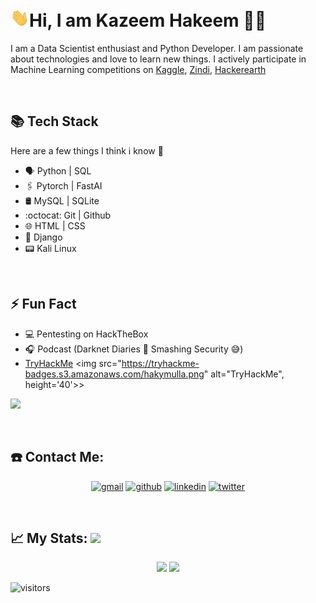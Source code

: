 
# <img src="https://raw.githubusercontent.com/ABSphreak/ABSphreak/master/gifs/Hi.gif" width="30px">Hi, I am Kazeem Hakeem 👨‍💻

I am a Data Scientist enthusiast and Python Developer. I am passionate about technologies and love to learn new things.
I actively participate in Machine Learning competitions on [Kaggle](https://kaggle.com/hakymulla), [Zindi](https://zindi.africa/users/hakymulla), [Hackerearth](https://www.hackerearth.com/@hakymulla)

<p>&nbsp;</p>

## 📚 Tech Stack

Here are a few things I think i know 🤪

* 🗣 Python | SQL 
* 🖇️ Pytorch | FastAI 
* 🛢️ MySQL | SQLite 
* :octocat: Git | Github
* 🌐 HTML | CSS
* 🔗 Django
* 📟 Kali Linux

<p>&nbsp;</p>

## ⚡ Fun Fact
 
* 💻 Pentesting on HackTheBox
* 🎧 Podcast (Darknet Diaries 🥰 Smashing Security 😅)
* [TryHackMe](https://tryhackme.com/p/hakymulla) <img src="https://tryhackme-badges.s3.amazonaws.com/hakymulla.png" alt="TryHackMe", height='40'>>

<a href="https://tryhackme.com/p/hakymulla">
  <img width = "40%"src="https://tryhackme-badges.s3.amazonaws.com/hakymulla.png" /></a>

<p>&nbsp;</p>

## ☎️ Contact Me:
<p align="center">
<a href = "mailto:hakymulla@gmail.com"><img src='https://img.icons8.com/color/48/000000/gmail.png' alt='gmail' height='40'></a>
<a href = https://github.com/hakymulla><img src='https://img.icons8.com/color/2x/github--v1.png' alt='github' height='40'></a>
<a href = https://www.linkedin.com/in/hakymulla/><img src='https://img.icons8.com/color/2x/linkedin.png' alt='linkedin' height='40'></a>
<a href = https://www.twitter.com/hakymulla/><img src="https://img.icons8.com/color/48/000000/twitter.png" alt='twitter' height='40'></a>

<p>&nbsp;</p>

## 📈 My Stats:     <a href="https://github.com/hakymulla"> <img src="https://komarev.com/ghpvc/?username=hakymulla&label=Profile+Views&color=2e8b57&style=flat" /></a>
<p align="center">
<a href="https://github.com/hakymulla">
  <img src="https://github-readme-stats.vercel.app/api?username=hakymulla&count_private=true&show_icons=true&theme=dark" /></a>
<a href="https://github.com/hakymulla/">
  <img width = "40%"src="https://github-readme-stats.vercel.app/api/top-langs/?username=hakymulla&layout=compact&theme=dark" /></a>


![visitors](https://visitor-badge.glitch.me/badge?page_id=hakymulla/hakymulla)


 
